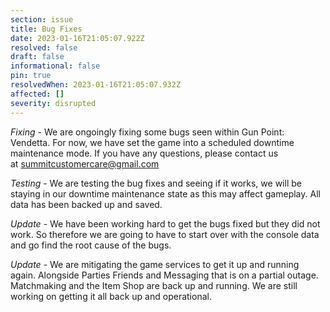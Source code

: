 ```yaml
---
section: issue
title: Bug Fixes
date: 2023-01-16T21:05:07.922Z
resolved: false
draft: false
informational: false
pin: true
resolvedWhen: 2023-01-16T21:05:07.932Z
affected: []
severity: disrupted
---
```

<!--StartFragment-->

*Fixing* - We are ongoingly fixing some bugs seen within Gun Point: Vendetta. For now, we have set the game into a scheduled downtime maintenance mode. If you have any questions, please contact us at [summitcustomercare@gmail.com](mailto:summitcustomercare@gmail.com)

﻿*Testing* - We are testing the bug fixes and seeing if it works, we will be staying in our downtime maintenance state as this may affect gameplay. All data has been backed up and saved.

﻿*Update* - We have been working hard to get the bugs fixed but they did not work. So therefore we are going to have to start over with the console data and go find the root cause of the bugs.

﻿*Update* - We are mitigating the game services to get it up and running again. Alongside Parties Friends and Messaging that is on a partial outage. Matchmaking and the Item Shop are back up and running. We are still working on getting it all back up and operational.

<!--EndFragment-->